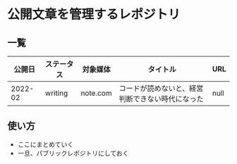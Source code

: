 # 公開文章を管理するレポジトリ
 
 ## 一覧

 | 公開日 | ステータス | 対象媒体 | タイトル | URL |
 | -- | -- | -- | -- | -- |
 | 2022-02 | writing | note.com | コードが読めないと、経営判断できない時代になった | null | 
 
 ## 使い方

 - ここにまとめていく
 - 一旦、パブリックレポジトリにしておく

